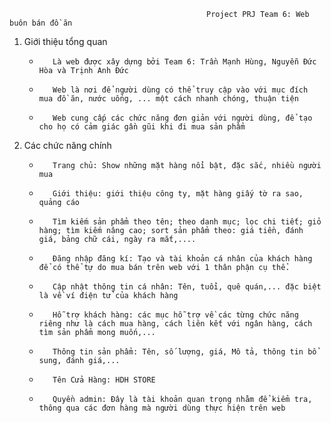                                                 Project PRJ Team 6: Web buôn bán đồ ăn
1.  Giới thiệu tổng quan
    -        Là web được xây dựng bởi Team 6: Trần Mạnh Hùng, Nguyễn Đức Hòa và Trịnh Anh Đức
    -        Web là nơi để người dùng có thể truy cập vào với mục đích mua đồ ăn, nước uống, ... một cách nhanh chóng, thuận tiện
    -        Web cung cấp các chức năng đơn giản với người dùng, để tạo cho họ có cảm giác gần gũi khi đi mua sản phẩm
2.  Các chức năng chính
    -        Trang chủ: Show những mặt hàng nổi bật, đặc sắc, nhiều người mua
    -        Giới thiệu: giới thiệu công ty, mặt hàng giấy tờ ra sao, quảng cáo
    -        Tìm kiếm sản phẩm theo tên; theo danh mục; lọc chi tiết; giỏ hàng; tìm kiếm nâng cao; sort sản phẩm theo: giá tiền, đánh giá, bảng chữ cái, ngày ra mắt,....
    -        Đăng nhập đăng kí: Tạo và tài khoản cá nhân của khách hàng để có thể tự do mua bán trên web với 1 thân phận cụ thể.
    -        Cập nhật thông tin cá nhân: Tên, tuổi, quê quán,... đặc biệt là về ví điện tử của khách hàng
    -        Hỗ trợ khách hàng: các mục hỗ trợ về các từng chức năng riêng như là cách mua hàng, cách liên kết với ngân hàng, cách tìm sản phẩm mong muốn,...
    -        Thông tin sản phẩm: Tên, số lượng, giá, Mô tả, thông tin bổ sung, đánh giá,...
    -        Tên Cửa Hàng: HDH STORE
    -        Quyền admin: Đây là tài khoản quan trọng nhằm để kiểm tra, thông qua các đơn hàng mà người dùng thực hiện trên web
